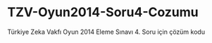 TZV-Oyun2014-Soru4-Cozumu
=========================
Türkiye Zeka Vakfı Oyun 2014 Eleme Sınavı 4. Soru için çözüm kodu
